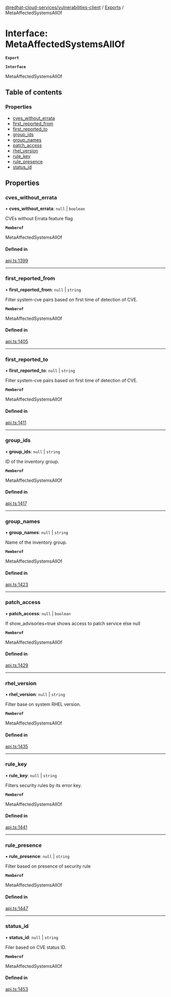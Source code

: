 [@redhat-cloud-services/vulnerabilities-client](../README.md) / [Exports](../modules.md) / MetaAffectedSystemsAllOf

# Interface: MetaAffectedSystemsAllOf

**`Export`**

**`Interface`**

MetaAffectedSystemsAllOf

## Table of contents

### Properties

- [cves\_without\_errata](MetaAffectedSystemsAllOf.md#cves_without_errata)
- [first\_reported\_from](MetaAffectedSystemsAllOf.md#first_reported_from)
- [first\_reported\_to](MetaAffectedSystemsAllOf.md#first_reported_to)
- [group\_ids](MetaAffectedSystemsAllOf.md#group_ids)
- [group\_names](MetaAffectedSystemsAllOf.md#group_names)
- [patch\_access](MetaAffectedSystemsAllOf.md#patch_access)
- [rhel\_version](MetaAffectedSystemsAllOf.md#rhel_version)
- [rule\_key](MetaAffectedSystemsAllOf.md#rule_key)
- [rule\_presence](MetaAffectedSystemsAllOf.md#rule_presence)
- [status\_id](MetaAffectedSystemsAllOf.md#status_id)

## Properties

### cves\_without\_errata

• **cves\_without\_errata**: ``null`` \| `boolean`

CVEs without Errata feature flag

**`Memberof`**

MetaAffectedSystemsAllOf

#### Defined in

[api.ts:1399](https://github.com/RedHatInsights/javascript-clients/blob/master/packages/vulnerabilities/api.ts#L1399)

___

### first\_reported\_from

• **first\_reported\_from**: ``null`` \| `string`

Filter system-cve pairs based on first time of detection of CVE.

**`Memberof`**

MetaAffectedSystemsAllOf

#### Defined in

[api.ts:1405](https://github.com/RedHatInsights/javascript-clients/blob/master/packages/vulnerabilities/api.ts#L1405)

___

### first\_reported\_to

• **first\_reported\_to**: ``null`` \| `string`

Filter system-cve pairs based on first time of detection of CVE.

**`Memberof`**

MetaAffectedSystemsAllOf

#### Defined in

[api.ts:1411](https://github.com/RedHatInsights/javascript-clients/blob/master/packages/vulnerabilities/api.ts#L1411)

___

### group\_ids

• **group\_ids**: ``null`` \| `string`

ID of the inventory group.

**`Memberof`**

MetaAffectedSystemsAllOf

#### Defined in

[api.ts:1417](https://github.com/RedHatInsights/javascript-clients/blob/master/packages/vulnerabilities/api.ts#L1417)

___

### group\_names

• **group\_names**: ``null`` \| `string`

Name of the inventory group.

**`Memberof`**

MetaAffectedSystemsAllOf

#### Defined in

[api.ts:1423](https://github.com/RedHatInsights/javascript-clients/blob/master/packages/vulnerabilities/api.ts#L1423)

___

### patch\_access

• **patch\_access**: ``null`` \| `boolean`

If show_advisories=true shows access to patch service else null

**`Memberof`**

MetaAffectedSystemsAllOf

#### Defined in

[api.ts:1429](https://github.com/RedHatInsights/javascript-clients/blob/master/packages/vulnerabilities/api.ts#L1429)

___

### rhel\_version

• **rhel\_version**: ``null`` \| `string`

Filter base on system RHEL version.

**`Memberof`**

MetaAffectedSystemsAllOf

#### Defined in

[api.ts:1435](https://github.com/RedHatInsights/javascript-clients/blob/master/packages/vulnerabilities/api.ts#L1435)

___

### rule\_key

• **rule\_key**: ``null`` \| `string`

Filters security rules by its error key.

**`Memberof`**

MetaAffectedSystemsAllOf

#### Defined in

[api.ts:1441](https://github.com/RedHatInsights/javascript-clients/blob/master/packages/vulnerabilities/api.ts#L1441)

___

### rule\_presence

• **rule\_presence**: ``null`` \| `string`

Filter based on presence of security rule

**`Memberof`**

MetaAffectedSystemsAllOf

#### Defined in

[api.ts:1447](https://github.com/RedHatInsights/javascript-clients/blob/master/packages/vulnerabilities/api.ts#L1447)

___

### status\_id

• **status\_id**: ``null`` \| `string`

Filer based on CVE status ID.

**`Memberof`**

MetaAffectedSystemsAllOf

#### Defined in

[api.ts:1453](https://github.com/RedHatInsights/javascript-clients/blob/master/packages/vulnerabilities/api.ts#L1453)
